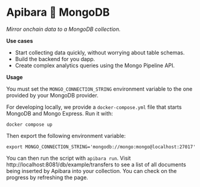 # Apibara 🤝 MongoDB

_Mirror onchain data to a MongoDB collection._

**Use cases**

- Start collecting data quickly, without worrying about table schemas.
- Build the backend for you dapp.
- Create complex analytics queries using the Mongo Pipeline API.

**Usage**

You must set the `MONGO_CONNECTION_STRING` environment variable to the one
provided by your MongoDB provider.

For developing locally, we provide a `docker-compose.yml` file that starts
MongoDB and Mongo Express. Run it with:

```
docker compose up
```

Then export the following environment variable:

```
export MONGO_CONNECTION_STRING='mongodb://mongo:mongo@localhost:27017'
```

You can then run the script with `apibara run`. Visit
http://localhost:8081/db/example/transfers to see a list of all documents being
inserted by Apibara into your collection. You can check on the progress by
refreshing the page.

